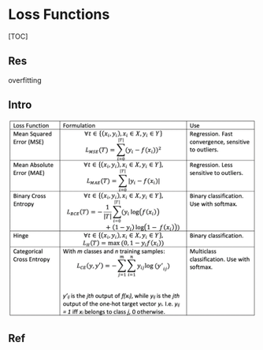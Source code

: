 # Loss Functions

[TOC]



## Res
overfitting



## Intro

![](../../../../../../../../Assets/Pics/Screenshot%202023-05-14%20at%205.14.21%20PM.png)



## Ref

